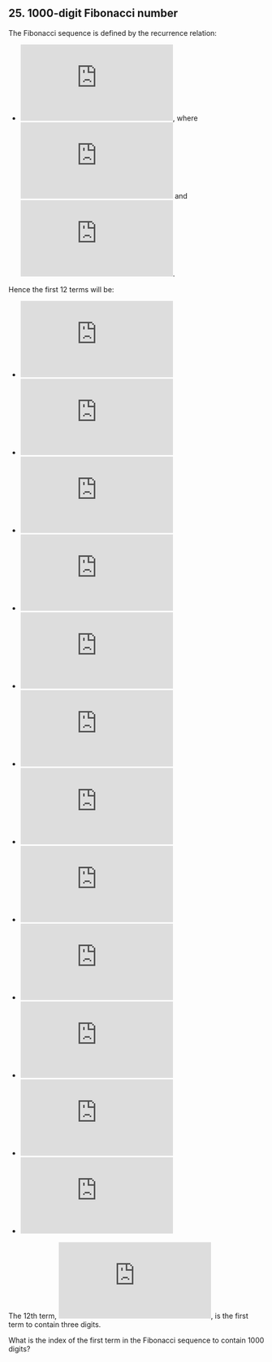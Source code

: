 ## 25. 1000-digit Fibonacci number

The Fibonacci sequence is defined by the recurrence relation:

* ![\large F_{n} = F_{n-1} + F_{n-2}](https://latex.codecogs.com/png.latex?%5Clarge%20F_%7Bn%7D%20%3D%20F_%7Bn-1%7D%20&plus;%20F_%7Bn-2%7D), where ![\large F_{1} = 1](https://latex.codecogs.com/png.latex?%5Clarge%20F_%7B1%7D%20%3D%201) and ![\large F_{2} = 1](https://latex.codecogs.com/png.latex?%5Clarge%20F_%7B2%7D%20%3D%201).

Hence the first 12 terms will be:

* ![\large F_{1} = 1](https://latex.codecogs.com/png.latex?%5Clarge%20F_%7B1%7D%20%3D%201)
* ![\large F_{2} = 1](https://latex.codecogs.com/png.latex?%5Clarge%20F_%7B2%7D%20%3D%201)
* ![\large F_{3} = 2](https://latex.codecogs.com/png.latex?%5Clarge%20F_%7B3%7D%20%3D%202)
* ![\large F_{4} = 3](https://latex.codecogs.com/png.latex?%5Clarge%20F_%7B4%7D%20%3D%203)
* ![\large F_{5} = 5](https://latex.codecogs.com/png.latex?%5Clarge%20F_%7B5%7D%20%3D%205)
* ![\large F_{6} = 8](https://latex.codecogs.com/png.latex?%5Clarge%20F_%7B6%7D%20%3D%208)
* ![\large F_{7} = 13](https://latex.codecogs.com/png.latex?%5Clarge%20F_%7B7%7D%20%3D%2013)
* ![\large F_{8} = 21](https://latex.codecogs.com/png.latex?%5Clarge%20F_%7B8%7D%20%3D%2021)
* ![\large F_{9} = 34](https://latex.codecogs.com/png.latex?%5Clarge%20F_%7B9%7D%20%3D%2034)
* ![\large F_{10} = 55](https://latex.codecogs.com/png.latex?%5Clarge%20F_%7B10%7D%20%3D%2055)
* ![\large F_{11} = 89](https://latex.codecogs.com/png.latex?%5Clarge%20F_%7B11%7D%20%3D%2089)
* ![\large F_{12} = 144](https://latex.codecogs.com/png.latex?%5Clarge%20F_%7B12%7D%20%3D%20144)

The 12th term, ![\large F_{12}](https://latex.codecogs.com/png.latex?%5Clarge%20F_%7B12%7D), is the first term to contain three digits.

What is the index of the first term in the Fibonacci sequence to contain 1000 digits?
